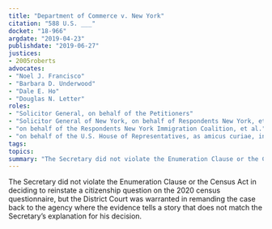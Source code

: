 ```yaml
---
title: "Department of Commerce v. New York"
citation: "588 U.S. ___"
docket: "18-966"
argdate: "2019-04-23"
publishdate: "2019-06-27"
justices:
- 2005roberts
advocates:
- "Noel J. Francisco"
- "Barbara D. Underwood"
- "Dale E. Ho"
- "Douglas N. Letter"
roles:
- "Solicitor General, on behalf of the Petitioners"
- "Solicitor General of New York, on behalf of Respondents New York, et al."
- "on behalf of the Respondents New York Immigration Coalition, et al."
- "on behalf of the U.S. House of Representatives, as amicus curiae, in support of the Respondents"
tags:
topics:
summary: "The Secretary did not violate the Enumeration Clause or the Census Act in deciding to reinstate a citizenship question on the 2020 census questionnaire, but the District Court was warranted in remanding the case back to the agency where the evidence tells a story that does not match the Secretary’s explanation for his decision."
---
```

The Secretary did not violate the Enumeration Clause or the Census Act in deciding to reinstate a citizenship question on the 2020 census questionnaire, but the District Court was warranted in remanding the case back to the agency where the evidence tells a story that does not match the Secretary’s explanation for his decision.
